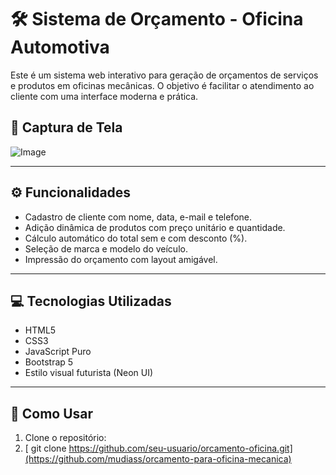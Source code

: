 # 🛠️ Sistema de Orçamento - Oficina Automotiva

Este é um sistema web interativo para geração de orçamentos de serviços e produtos em oficinas mecânicas. O objetivo é facilitar o atendimento ao cliente com uma interface moderna e prática.

## 📸 Captura de Tela

![Image](https://github.com/user-attachments/assets/40851c59-9150-457e-933f-068138cb9524)

---

## ⚙️ Funcionalidades

- Cadastro de cliente com nome, data, e-mail e telefone.
- Adição dinâmica de produtos com preço unitário e quantidade.
- Cálculo automático do total sem e com desconto (%).
- Seleção de marca e modelo do veículo.
- Impressão do orçamento com layout amigável.

---

## 💻 Tecnologias Utilizadas

- HTML5
- CSS3
- JavaScript Puro
- Bootstrap 5
- Estilo visual futurista (Neon UI)

---

## 🚀 Como Usar

1. Clone o repositório:
2. [  git clone https://github.com/seu-usuario/orcamento-oficina.git](https://github.com/mudiass/orcamento-para-oficina-mecanica)
   ```bash 
 
